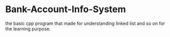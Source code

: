 # Bank-Account-Info-System
the basic cpp program that made for understanding linked list and so on for the learning purpose.
